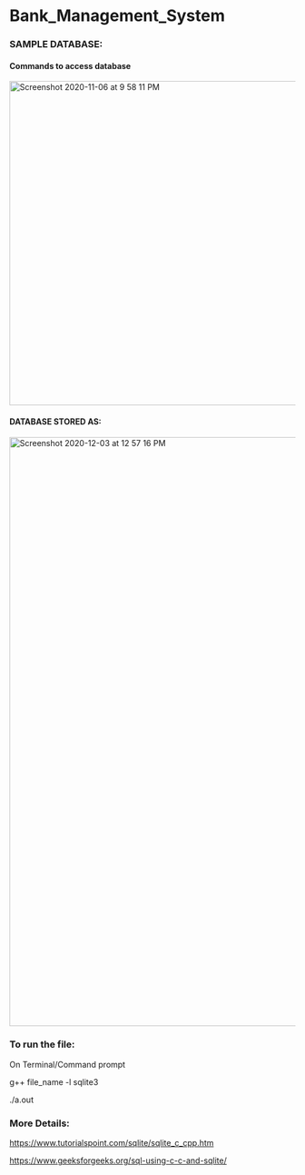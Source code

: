 # Bank_Management_System


### SAMPLE DATABASE:


#### Commands to access database

<img width="571" alt="Screenshot 2020-11-06 at 9 58 11 PM" src="https://user-images.githubusercontent.com/62153950/98390434-5be91400-207b-11eb-8eb0-f21980695941.png">

#### DATABASE STORED AS:

<img width="1037" alt="Screenshot 2020-12-03 at 12 57 16 PM" src="https://user-images.githubusercontent.com/62153950/100977523-1c70f300-3567-11eb-9a3a-1a7fe470568f.png">

### To run the file:

On Terminal/Command prompt

g++ file_name -l sqlite3

./a.out

### More Details:

https://www.tutorialspoint.com/sqlite/sqlite_c_cpp.htm

https://www.geeksforgeeks.org/sql-using-c-c-and-sqlite/


